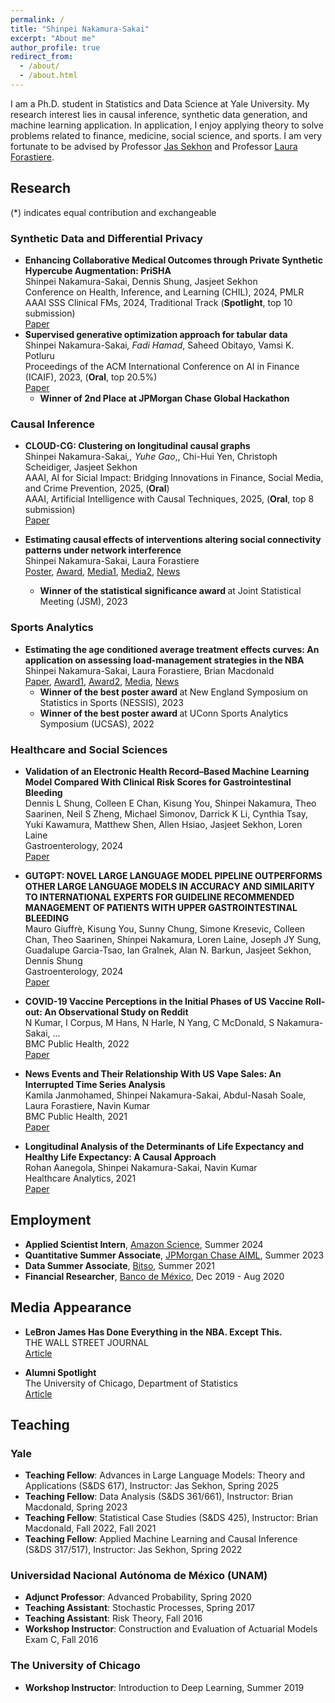 ```yaml
---
permalink: /
title: "Shinpei Nakamura-Sakai"
excerpt: "About me"
author_profile: true
redirect_from: 
  - /about/
  - /about.html
---
```


I am a Ph.D. student in Statistics and Data Science at Yale University. My research interest lies in causal inference, synthetic data generation, and machine learning application. In application, I enjoy applying theory to solve problems related to finance, medicine, social science, and sports. I am very fortunate to be advised by Professor [Jas Sekhon](https://www.jsekhon.com/) and Professor [Laura Forastiere](https://ysph.yale.edu/profile/laura_forastiere/).

## Research
(*) indicates equal contribution and exchangeable

### Synthetic Data and Differential Privacy
- <b> Enhancing Collaborative Medical Outcomes through Private Synthetic Hypercube Augmentation: PriSHA</b>  <br>
  Shinpei Nakamura-Sakai, Dennis Shung, Jasjeet Sekhon <br>
  Conference on Health, Inference, and Learning (CHIL), 2024, PMLR <br>
  AAAI SSS Clinical FMs, 2024, Traditional Track (<b>Spotlight</b>, top 10 submission) <br>
  [Paper](https://proceedings.mlr.press/v248/nakamura-sakai24a.html) <br>
- <b> Supervised generative optimization approach for tabular data</b>  <br>
  Shinpei Nakamura-Sakai<sup>*</sup>, Fadi Hamad<sup>*</sup>, Saheed Obitayo, Vamsi K. Potluru <br>
  Proceedings of the ACM International Conference on AI in Finance (ICAIF), 2023, (<b>Oral</b>, top 20.5%) <br>
  [Paper](https://arxiv.org/pdf/2309.05079) <br>
    * <b>Winner of 2nd Place at JPMorgan Chase Global Hackathon</b><br>


### Causal Inference
- <b> CLOUD-CG: Clustering on longitudinal causal graphs</b>  <br> 
  Shinpei Nakamura-Sakai<sup>*</sup>,, Yuhe Gao<sup>*</sup>,, Chi-Hui Yen, Christoph Scheidiger, Jasjeet Sekhon <br>
  AAAI, AI for Sicial Impact: Bridging Innovations in Finance, Social Media, and Crime Prevention, 2025, (<b>Oral</b>) <br>
  AAAI, Artificial Intelligence with Causal Techniques, 2025, (<b>Oral</b>, top 8 submission) <br>
  [Paper](https://www.amazon.science/publications/cloud-cg-clustering-on-longitudinal-causal-graphs)

- <b> Estimating causal effects of interventions altering social connectivity patterns under network interference</b>  <br> 
  Shinpei Nakamura-Sakai, Laura Forastiere <br>
  [Poster](https://shinnasa.github.io/files/JSM_2023_Poster_Social_Connectivity.pdf), [Award](https://community.amstat.org/spaac/awards/poster-award),  [Media1](https://magazine.amstat.org/blog/2023/10/02/two-take-home-first-place-in-statistical-significance-competition/), [Media2](https://magazine.amstat.org/blog/2023/11/01/thanks-asa-community/), [News](https://statistics.yale.edu/news/shinpei-nakamura-sakai-wins-best-poster-award)
  - <b> Winner of the statistical significance award </b>  at Joint Statistical Meeting (JSM), 2023 <br>


### Sports Analytics
- <b> Estimating the age conditioned average treatment effects curves: An application on assessing load-management strategies in the NBA</b>  <br>
  Shinpei Nakamura-Sakai, Laura Forastiere, Brian Macdonald <br>
  [Paper](https://arxiv.org/pdf/2402.12400.pdf), [Award1](https://statds.org/events/ucsas2022/),  [Award2](https://www.nessis.org/nessis23.html), [Media](https://magazine.amstat.org/blog/2023/01/02/uconn-sports-analytics-symposium/), [News](https://statistics.yale.edu/news/congratuations-shinpei-nakamura-sakai-winning-2023-nessis-student-poster-competition)
  - <b> Winner of the best poster award </b> at New England Symposium on Statistics in Sports (NESSIS), 2023<br>
  - <b> Winner of the best poster award </b> at UConn Sports Analytics Symposium (UCSAS), 2022 <br>


### Healthcare and Social Sciences
- <b> Validation of an Electronic Health Record–Based Machine Learning Model Compared With Clinical Risk Scores for Gastrointestinal Bleeding</b><br>
Dennis L Shung, Colleen E Chan, Kisung You, Shinpei Nakamura, Theo Saarinen, Neil S Zheng, Michael Simonov, Darrick K Li, Cynthia Tsay, Yuki Kawamura, Matthew Shen, Allen Hsiao, Jasjeet Sekhon, Loren Laine <br>
Gastroenterology, 2024 <br>
[Paper](https://www.sciencedirect.com/science/article/pii/S0016508524051837)

- <b> GUTGPT: NOVEL LARGE LANGUAGE MODEL PIPELINE OUTPERFORMS OTHER LARGE LANGUAGE MODELS IN ACCURACY AND SIMILARITY TO INTERNATIONAL EXPERTS FOR GUIDELINE RECOMMENDED MANAGEMENT OF PATIENTS WITH UPPER GASTROINTESTINAL BLEEDING</b><br>
Mauro Giuffrè, Kisung You, Sunny Chung, Simone Kresevic, Colleen Chan, Theo Saarinen, Shinpei Nakamura, Loren Laine, Joseph JY Sung, Guadalupe Garcia-Tsao, Ian Gralnek, Alan N. Barkun, Jasjeet Sekhon, Dennis Shung<br>
Gastroenterology, 2024 <br>
[Paper](https://www.gastrojournal.org/article/S0016-5085(24)02528-9/abstract)

- <b> COVID-19 Vaccine Perceptions in the Initial Phases of US Vaccine Roll-out: An Observational Study on Reddit</b><br>
N Kumar, I Corpus, M Hans, N Harle, N Yang, C McDonald, S Nakamura-Sakai, ... <br>
BMC Public Health, 2022 <br>
[Paper](https://link.springer.com/article/10.1186/s12889-022-12824-7)

- <b> News Events and Their Relationship With US Vape Sales: An Interrupted Time Series Analysis</b> <br>
Kamila Janmohamed, Shinpei Nakamura-Sakai, Abdul-Nasah Soale, Laura Forastiere, Navin Kumar<br>
BMC Public Health, 2021 <br>
[Paper](https://link.springer.com/article/10.1186/s12889-022-12858-x)

- <b> Longitudinal Analysis of the Determinants of Life Expectancy and Healthy Life Expectancy: A Causal Approach</b> <br>
Rohan Aanegola, Shinpei Nakamura-Sakai, Navin Kumar <br>
Healthcare Analytics, 2021 <br>
[Paper](https://www.sciencedirect.com/science/article/pii/S2772442522000077) 

## Employment
- <b>Applied Scientist Intern</b>, [Amazon Science](https://www.amazon.science/), Summer 2024
- <b>Quantitative Summer Associate</b>, [JPMorgan Chase AIML](https://www.jpmorgan.com/technology/applied-ai-and-ml), Summer 2023
- <b>Data Summer Associate</b>, [Bitso](https://bitso.com/), Summer 2021
- <b>Financial Researcher</b>, [Banco de México](https://www.banxico.org.mx/), Dec 2019 - Aug 2020

## Media Appearance
- <b> LeBron James Has Done Everything in the NBA. Except This.</b><br>
THE WALL STREET JOURNAL <br>
[Article](https://www.wsj.com/sports/basketball/lebron-james-nba-career-averages-f17fb9d1)

- <b> Alumni Spotlight</b><br>
The University of Chicago, Department of Statistics <br>
[Article](https://stat.uchicago.edu/alumni/alumni-spotlight/meet-shinpei-nakamura-sakai-sm19/)


## Teaching
### Yale
- <b>Teaching Fellow</b>: Advances in Large Language Models: Theory and Applications (S&DS 617), Instructor: Jas Sekhon, Spring 2025
- <b>Teaching Fellow</b>: Data Analysis (S&DS 361/661), Instructor: Brian Macdonald, Spring 2023
- <b>Teaching Fellow</b>: Statistical Case Studies (S&DS 425), Instructor: Brian Macdonald, Fall 2022, Fall 2021
- <b>Teaching Fellow</b>: Applied Machine Learning and Causal Inference (S&DS 317/517), Instructor: Jas Sekhon, Spring 2022

### Universidad Nacional Autónoma de México (UNAM)
- <b>Adjunct Professor</b>: Advanced Probability, Spring 2020
- <b>Teaching Assistant</b>: Stochastic Processes, Spring 2017
- <b>Teaching Assistant</b>: Risk Theory, Fall 2016
- <b>Workshop Instructor</b>: Construction and Evaluation of Actuarial Models Exam C, Fall 2016

### The University of Chicago
- <b>Workshop Instructor</b>: Introduction to Deep Learning, Summer 2019

